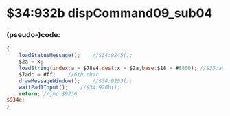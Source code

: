 ﻿
# $34:932b dispCommand09_sub04



### (pseudo-)code:
```js
{
	loadStatusMessage();	//$34:9245();
	$2a = x;
	loadString(index:a = $78e4,dest:x = $2a,base:$18 = #8800); //$35:a609
	$7adc = #ff;	//6th char
	drawMessageWindow();	//$34:9253();
	waitPad1Input();	//$34:926b();
	return;	//jmp $9236
$934e:
}
```



